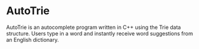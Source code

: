 # AutoTrie
AutoTrie is an autocomplete program written in C++ using the Trie data structure. Users type in a word and instantly receive word suggestions from an English dictionary.
